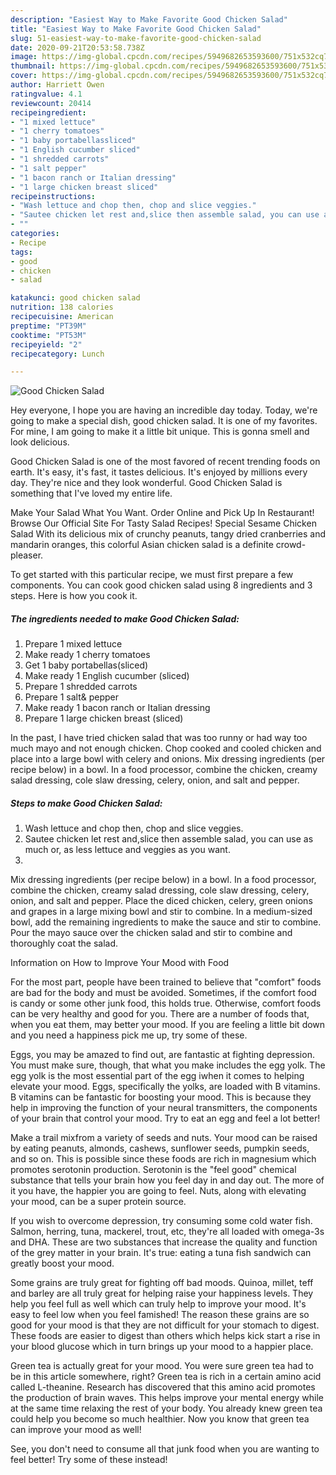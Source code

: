 ```yaml
---
description: "Easiest Way to Make Favorite Good Chicken Salad"
title: "Easiest Way to Make Favorite Good Chicken Salad"
slug: 51-easiest-way-to-make-favorite-good-chicken-salad
date: 2020-09-21T20:53:58.738Z
image: https://img-global.cpcdn.com/recipes/5949682653593600/751x532cq70/good-chicken-salad-recipe-main-photo.jpg
thumbnail: https://img-global.cpcdn.com/recipes/5949682653593600/751x532cq70/good-chicken-salad-recipe-main-photo.jpg
cover: https://img-global.cpcdn.com/recipes/5949682653593600/751x532cq70/good-chicken-salad-recipe-main-photo.jpg
author: Harriett Owen
ratingvalue: 4.1
reviewcount: 20414
recipeingredient:
- "1 mixed lettuce"
- "1 cherry tomatoes"
- "1 baby portabellassliced"
- "1 English cucumber sliced"
- "1 shredded carrots"
- "1 salt pepper"
- "1 bacon ranch or Italian dressing"
- "1 large chicken breast sliced"
recipeinstructions:
- "Wash lettuce and chop then, chop and slice veggies."
- "Sautee chicken let rest and,slice then assemble salad, you can use as much or, as less lettuce and veggies as you want."
- ""
categories:
- Recipe
tags:
- good
- chicken
- salad

katakunci: good chicken salad 
nutrition: 138 calories
recipecuisine: American
preptime: "PT39M"
cooktime: "PT53M"
recipeyield: "2"
recipecategory: Lunch

---
```



![Good Chicken Salad](https://img-global.cpcdn.com/recipes/5949682653593600/751x532cq70/good-chicken-salad-recipe-main-photo.jpg)

Hey everyone, I hope you are having an incredible day today. Today, we're going to make a special dish, good chicken salad. It is one of my favorites. For mine, I am going to make it a little bit unique. This is gonna smell and look delicious.

Good Chicken Salad is one of the most favored of recent trending foods on earth. It's easy, it's fast, it tastes delicious. It's enjoyed by millions every day. They're nice and they look wonderful. Good Chicken Salad is something that I've loved my entire life.

Make Your Salad What You Want. Order Online and Pick Up In Restaurant! Browse Our Official Site For Tasty Salad Recipes! Special Sesame Chicken Salad With its delicious mix of crunchy peanuts, tangy dried cranberries and mandarin oranges, this colorful Asian chicken salad is a definite crowd-pleaser.


To get started with this particular recipe, we must first prepare a few components. You can cook good chicken salad using 8 ingredients and 3 steps. Here is how you cook it.

<!--inarticleads1-->

##### The ingredients needed to make Good Chicken Salad:

1. Prepare 1 mixed lettuce
1. Make ready 1 cherry tomatoes
1. Get 1 baby portabellas(sliced)
1. Make ready 1 English cucumber (sliced)
1. Prepare 1 shredded carrots
1. Prepare 1 salt&amp; pepper
1. Make ready 1 bacon ranch or Italian dressing
1. Prepare 1 large chicken breast (sliced)


In the past, I have tried chicken salad that was too runny or had way too much mayo and not enough chicken. Chop cooked and cooled chicken and place into a large bowl with celery and onions. Mix dressing ingredients (per recipe below) in a bowl. In a food processor, combine the chicken, creamy salad dressing, cole slaw dressing, celery, onion, and salt and pepper. 

<!--inarticleads2-->

##### Steps to make Good Chicken Salad:

1. Wash lettuce and chop then, chop and slice veggies.
1. Sautee chicken let rest and,slice then assemble salad, you can use as much or, as less lettuce and veggies as you want.
1. 


Mix dressing ingredients (per recipe below) in a bowl. In a food processor, combine the chicken, creamy salad dressing, cole slaw dressing, celery, onion, and salt and pepper. Place the diced chicken, celery, green onions and grapes in a large mixing bowl and stir to combine. In a medium-sized bowl, add the remaining ingredients to make the sauce and stir to combine. Pour the mayo sauce over the chicken salad and stir to combine and thoroughly coat the salad. 

Information on How to Improve Your Mood with Food


For the most part, people have been trained to believe that "comfort" foods are bad for the body and must be avoided. Sometimes, if the comfort food is candy or some other junk food, this holds true. Otherwise, comfort foods can be very healthy and good for you. There are a number of foods that, when you eat them, may better your mood. If you are feeling a little bit down and you need a happiness pick me up, try some of these.

Eggs, you may be amazed to find out, are fantastic at fighting depression. You must make sure, though, that what you make includes the egg yolk. The egg yolk is the most essential part of the egg iwhen it comes to helping elevate your mood. Eggs, specifically the yolks, are loaded with B vitamins. B vitamins can be fantastic for boosting your mood. This is because they help in improving the function of your neural transmitters, the components of your brain that control your mood. Try to eat an egg and feel a lot better!

Make a trail mixfrom a variety of seeds and nuts. Your mood can be raised by eating peanuts, almonds, cashews, sunflower seeds, pumpkin seeds, and so on. This is possible since these foods are rich in magnesium which promotes serotonin production. Serotonin is the "feel good" chemical substance that tells your brain how you feel day in and day out. The more of it you have, the happier you are going to feel. Nuts, along with elevating your mood, can be a super protein source.

If you wish to overcome depression, try consuming some cold water fish. Salmon, herring, tuna, mackerel, trout, etc, they're all loaded with omega-3s and DHA. These are two substances that increase the quality and function of the grey matter in your brain. It's true: eating a tuna fish sandwich can greatly boost your mood. 

Some grains are truly great for fighting off bad moods. Quinoa, millet, teff and barley are all truly great for helping raise your happiness levels. They help you feel full as well which can truly help to improve your mood. It's easy to feel low when you feel famished! The reason these grains are so good for your mood is that they are not difficult for your stomach to digest. These foods are easier to digest than others which helps kick start a rise in your blood glucose which in turn brings up your mood to a happier place.

Green tea is actually great for your mood. You were sure green tea had to be in this article somewhere, right? Green tea is rich in a certain amino acid called L-theanine. Research has discovered that this amino acid promotes the production of brain waves. This helps improve your mental energy while at the same time relaxing the rest of your body. You already knew green tea could help you become so much healthier. Now you know that green tea can improve your mood as well!

See, you don't need to consume all that junk food when you are wanting to feel better! Try some of these instead!

